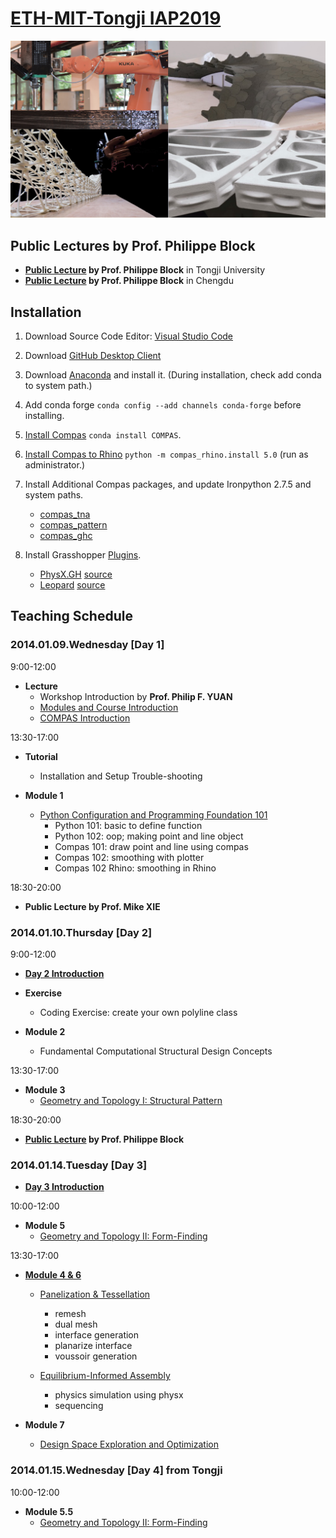 # [ETH-MIT-Tongji IAP2019](http://www.block.arch.ethz.ch/brg/teaching/robotic-force-printing)

![img](images/robotic-force-printing_start_1547456914_1920x1080.jpg)

## Public Lectures by Prof. Philippe Block

* **[Public Lecture](https://www.dropbox.com/s/6sq1ypvg06iaabq/20190110_Tongji_PBlock.pdf?dl=0) by Prof. Philippe Block** in Tongji University
* **[Public Lecture](https://www.dropbox.com/s/q9a3cj5mkaanqaa/20190112_Chengdu_PBlock.pdf?dl=0) by Prof. Philippe Block** in Chengdu



## Installation

1. Download Source Code Editor: [Visual Studio Code](files/softwares)
2. Download [GitHub Desktop Client](https://desktop.github.com/)
3. Download [Anaconda](https://conda.io/docs/user-guide/install/download.html) and install it. (During installation, check add conda to system path.)
4. Add conda forge ```conda config --add channels conda-forge``` before installing. 
5. [Install Compas](https://compas-dev.github.io/main/gettingstarted.html) ```conda install COMPAS```. 
6. [Install Compas to Rhino](https://compas-dev.github.io/main/environments/rhino.html) ```python -m compas_rhino.install 5.0``` (run as administrator.)
7. Install Additional Compas packages, and update Ironpython 2.7.5 and system paths.
	- [compas_tna](https://github.com/BlockResearchGroup/compas_tna)
	- [compas_pattern](https://github.com/BlockResearchGroup/compas_pattern)
	- [compas_ghc](https://github.com/BlockResearchGroup/compas_ghc)
	
8. Install Grasshopper [Plugins](files/gh_plugins). 
	- [PhysX.GH](https://www.food4rhino.com/app/physxgh) [source](https://github.com/TheAsianCoders/PhysX.GH) 
	- [Leopard](https://www.food4rhino.com/app/leopard) [source](https://github.com/GeneKao/Leopard)


## Teaching Schedule

### 2014.01.09.Wednesday [Day 1]

9:00-12:00 

* **Lecture**
	- Workshop Introduction by **Prof. Philip F. YUAN**
	- [Modules and Course Introduction](https://docs.google.com/presentation/d/1ch_CNHoBCgODurvXJfui0z5O44kCb2cGiayMbf04RkQ/edit?usp=sharing)
	- [COMPAS Introduction](https://docs.google.com/presentation/d/1szGW5Y8Omr38xClVXZvB6Lpv5BKp4DTBdZLb9RZ1Suo/edit?usp=sharing)


13:30-17:00 

* **Tutorial** 
	- Installation and Setup Trouble-shooting

* **Module 1** 
	- [Python Configuration and Programming Foundation 101](src/day_1)
		- Python 101: basic to define function
		- Python 102: oop; making point and line object
		- Compas 101: draw point and line using compas 
		- Compas 102: smoothing with plotter
		- Compas 102 Rhino: smoothing in Rhino

18:30-20:00 

* **Public Lecture by Prof. Mike XIE**

### 2014.01.10.Thursday [Day 2]

9:00-12:00 

* **[Day 2 Introduction](https://docs.google.com/presentation/d/1JSbZEt0opbu0KsZE-8JaI71-VDB3MsrS50kQ4Ox4ViY/edit?usp=sharing)**

* **Exercise**
   	- Coding Exercise: create your own polyline class

* **Module 2** 
	- Fundamental Computational Structural Design Concepts

13:30-17:00 

* **Module 3** 
	- [Geometry and Topology I: Structural Pattern](https://docs.google.com/presentation/d/1Mpj6PGHHrZVQNyfFuvl7Y0jwOUePlhPP2sftHdBiX4w/edit?usp=sharing
)
	
18:30-20:00 

* **[Public Lecture](files/slides/20190110_Tongji_PBlock.pdf) by Prof. Philippe Block**


### 2014.01.14.Tuesday [Day 3]

* **[Day 3 Introduction](https://docs.google.com/presentation/d/1QNpw53mhzGUWgBwdXUhrocquuJDV5Qe2vQMg33XIf8w/edit?usp=sharing)** 
	
10:00-12:00 

* **Module 5** 
	- [Geometry and Topology II: Form-Finding](https://docs.google.com/presentation/d/1ht2UYKxPIyyHLVDRV91_yOpAvkhNgQBPZAGNdW2FSWo/edit?usp=sharing)

13:30-17:00 

* **[Module 4 & 6](https://docs.google.com/presentation/d/1MCfmjLLHdOTIWeK9YPZzjk2PheW_E_peroC9QQ-NHjc/edit?usp=sharing)** 
	- [Panelization & Tessellation](src/day_3/m4_tessellation)
		- remesh
		- dual mesh
		- interface generation
		- planarize interface
		- voussoir generation

	- [Equilibrium-Informed Assembly](src/day_3/m6_assembly)
		- physics simulation using physx
		- sequencing

* **Module 7** 
	- [Design Space Exploration and Optimization](https://docs.google.com/presentation/d/1JsCds5WZX60LkjQjGuFmW6MxCGFZ3vXNO2U-KQ83zC4/edit?usp=sharing)
	

### 2014.01.15.Wednesday [Day 4] from Tongji

10:00-12:00

* **Module 5.5** 
	- [Geometry and Topology II: Form-Finding](src/day_4)

